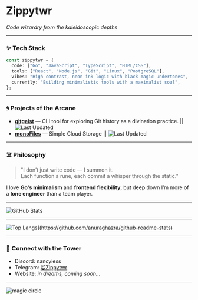 
# Zippytwr
*Code wizardry from the kaleidoscopic depths*


---

### ✨ Tech Stack

```ts
const zippytwr = {
  code: ["Go", "JavaScript", "TypeScript", "HTML/CSS"],
  tools: ["React", "Node.js", "Git", "Linux", "PostgreSQL"],
  vibes: "High contrast, neon-ink logic with black magic undertones",
  currently: "Building minimalistic tools with a maximalist soul",
};
```

---

### 🌀 Projects of the Arcane

- [**gitgeist**](https://github.com/Zippytwr/gitgiest) — CLI tool for exploring Git history as a divination practice. || ![Last Updated](https://img.shields.io/github/last-commit/zippytwr/gitgiest?style=plastic)
- [**monoFiles**](https://github.com/Zippytwr/monofiles) — Simple Cloud Storage || ![Last Updated](https://img.shields.io/github/last-commit/zippytwr/monofiles?style=plastic)

---

### ☠️ Philosophy

> "I don’t just write code — I summon it.  
> Each function a rune, each commit a whisper through the static."

I love **Go's minimalism** and **frontend flexibility**, but deep down I’m more of a **lone engineer** than a team player.

---
![GitHub Stats](https://github-readme-stats.vercel.app/api?username=zippytwr&show_icons=true&hide_title=true&count_private=true&theme=radical)

---

![Top Langs](https://github-readme-stats.vercel.app/api/top-langs/?username=zippytwr&layout=pie)](https://github.com/anuraghazra/github-readme-stats)

---


### 🧿 Connect with the Tower
- Discord: nancyiess
- Telegram: [@Zippytwr](https://t.me/GafurSH)  
- Website: *in dreams, coming soon…*

---

![magic circle](https://i.pinimg.com/736x/10/e9/0f/10e90f45e87069ae8b4a8021be536964.jpg)
